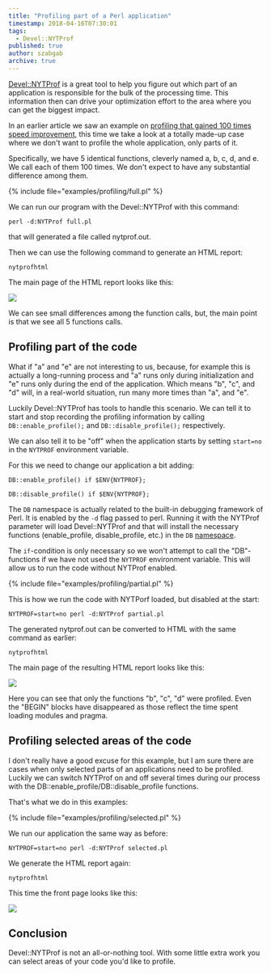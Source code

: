 ```yaml
---
title: "Profiling part of a Perl application"
timestamp: 2018-04-16T07:30:01
tags:
  - Devel::NYTProf
published: true
author: szabgab
archive: true
---
```



[Devel::NYTProf](https://metacpan.org/pod/Devel::NYTProf) is a great tool to help you figure out which part
of an application is responsible for the bulk of the processing time. This information then can drive your optimization
effort to the area where you can get the biggest impact.


In an earlier article we saw an example on [profiling that gained 100 times speed improvement](/profiling-and-speed-improvement), this time we take a look at a totally made-up case where we don't want to profile the whole application, only parts of it.

Specifically, we have 5 identical functions, cleverly named a, b, c, d, and e. We call each of them 100 times. We don't expect to have any substantial difference among them.

{% include file="examples/profiling/full.pl" %}

We can run our program with the Devel::NYTProf with this command:

```
perl -d:NYTProf full.pl
```

that will generated a file called nytprof.out.

Then we can use the following command to generate an HTML report:

```
nytprofhtml
```

The main page of the HTML report looks like this:

![](/img/profiling_full.png)

We can see small differences among the function calls, but, the main point is that we see all 5 functions calls.

## Profiling part of the code

What if "a" and "e" are not interesting to us, because, for example this is actually a long-running process and "a" runs
only during initialization and "e" runs only during the end of the application. Which means "b", "c", and "d" will, in a real-world situation, run many more times than "a", and "e".

Luckily Devel::NYTProf has tools to handle this scenario. We can tell it to start and stop recording the profiling information by calling `DB::enable_profile();` and `DB::disable_profile();` respectively.

We can also tell it to be "off" when the application starts by setting `start=no` in the `NYTPROF` environment
variable.

For this we need to change our application a bit adding:

```
DB::enable_profile() if $ENV{NYTPROF};
```

```
DB::disable_profile() if $ENV{NYTPROF};
```

The `DB` namespace is actually related to the built-in debugging framework of Perl.
It is enabled by the `-d` flag passed to perl. Running it with the NYTProf parameter
will load Devel::NYTProf and that will install the necessary functions (enable_profile, disable_profile, etc.)
in the `DB` [namespace](/packages-modules-and-namespace-in-perl).

The `if`-condition is only necessary so we won't attempt to call the "DB"-functions if we have not
used the `NYTPROF` environment variable. This will allow us to run the code without NYTProf enabled.

{% include file="examples/profiling/partial.pl" %}

This is how we run the code with NYTPorf loaded, but disabled at the start:

```
NYTPROF=start=no perl -d:NYTProf partial.pl
```

The generated nytprof.out can be converted to HTML with the same command as earlier:

```
nytprofhtml
```

The main page of the resulting HTML report looks like this:

![](/img/profiling_partial.png)

Here you can see that only the functions "b", "c", "d" were profiled.
Even the "BEGIN" blocks have disappeared as those reflect the time spent loading modules and pragma.

## Profiling selected areas of the code

I don't really have a good excuse for this example, but I am sure there are cases when only selected parts
of an applications need to be profiled. Luckily we can switch NYTProf on and off several times during our
process with the DB::enable_profile/DB::disable_profile functions.

That's what we do in this examples:

{% include file="examples/profiling/selected.pl" %}

We run our application the same way as before:

```
NYTPROF=start=no perl -d:NYTProf selected.pl
```

We generate the HTML report again:

```
nytprofhtml
```

This time the front page looks like this:

![](/img/profiling_selected.png)

## Conclusion

Devel::NYTProf is not an all-or-nothing tool.
With some little extra work you can select areas of your code you'd like to profile.


